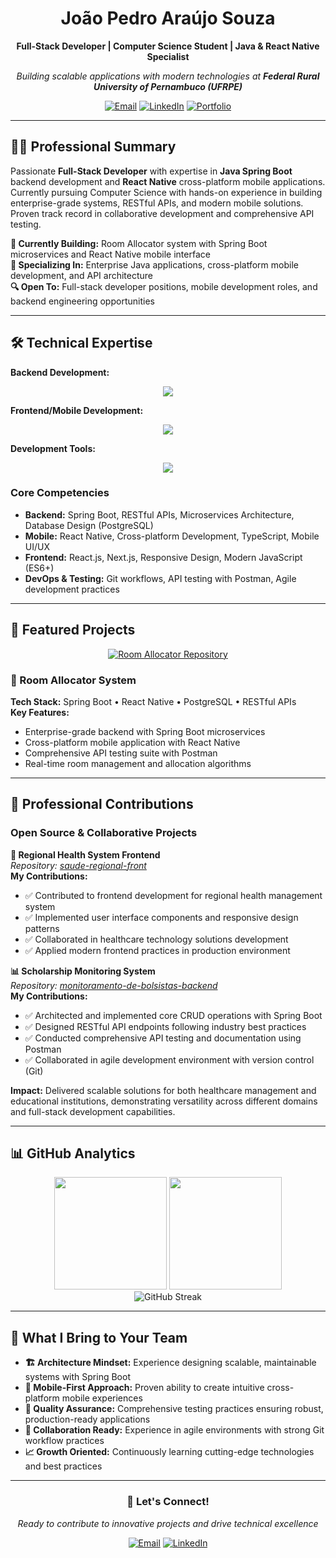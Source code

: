 <h1 align="center">João Pedro Araújo Souza</h1>
<p align="center">
  <strong>Full-Stack Developer | Computer Science Student | Java & React Native Specialist</strong>
</p>
<p align="center">
  <em>Building scalable applications with modern technologies at <strong>Federal Rural University of Pernambuco (UFRPE)</strong></em>
</p>

<div align="center">
  
[![Email](https://img.shields.io/badge/Email-joao.pedroaraujosouza%40ufrpe.br-0078D4?style=flat&logo=microsoft-outlook&logoColor=white)](mailto:joao.pedroaraujosouza@ufrpe.br)
[![LinkedIn](https://img.shields.io/badge/LinkedIn-Connect-0077B5?style=flat&logo=linkedin&logoColor=white)](https://www.linkedin.com/in/seu-usuario-linkedin)
[![Portfolio](https://img.shields.io/badge/Portfolio-View%20Projects-000000?style=flat&logo=github&logoColor=white)](https://github.com/JoaoPedroAraujoSouza)

</div>

---

## 👨‍💻 Professional Summary

Passionate **Full-Stack Developer** with expertise in **Java Spring Boot** backend development and **React Native** cross-platform mobile applications. Currently pursuing Computer Science with hands-on experience in building enterprise-grade systems, RESTful APIs, and modern mobile solutions. Proven track record in collaborative development and comprehensive API testing.

**🚀 Currently Building:** Room Allocator system with Spring Boot microservices and React Native mobile interface  
**🎯 Specializing In:** Enterprise Java applications, cross-platform mobile development, and API architecture  
**🔍 Open To:** Full-stack developer positions, mobile development roles, and backend engineering opportunities

---

## 🛠️ Technical Expertise

**Backend Development:**
<p align="center">
  <a href="https://skillicons.dev">
    <img src="https://skillicons.dev/icons?i=java,spring,postgres" />
  </a>
</p>

**Frontend/Mobile Development:**
<p align="center">
  <a href="https://skillicons.dev">
    <img src="https://skillicons.dev/icons?i=typescript,react,nextjs" />
  </a>
</p>

**Development Tools:**
<p align="center">
  <a href="https://skillicons.dev">
    <img src="https://skillicons.dev/icons?i=git,github,vscode,idea,postman" />
  </a>
</p>

### Core Competencies
- **Backend:** Spring Boot, RESTful APIs, Microservices Architecture, Database Design (PostgreSQL)
- **Mobile:** React Native, Cross-platform Development, TypeScript, Mobile UI/UX
- **Frontend:** React.js, Next.js, Responsive Design, Modern JavaScript (ES6+)
- **DevOps & Testing:** Git workflows, API testing with Postman, Agile development practices

---

## 💼 Featured Projects

<div align="center">
  <a href="https://github.com/JoaoPedroAraujoSouza/room-alocator" target="_blank">
    <img src="https://github-readme-stats.vercel.app/api/pin/?username=JoaoPedroAraujoSouza&repo=room-alocator&theme=tokyonight&show_owner=true" alt="Room Allocator Repository">
  </a>
</div>

### 🏢 Room Allocator System
**Tech Stack:** Spring Boot • React Native • PostgreSQL • RESTful APIs  
**Key Features:**
- Enterprise-grade backend with Spring Boot microservices
- Cross-platform mobile application with React Native
- Comprehensive API testing suite with Postman
- Real-time room management and allocation algorithms

---

## 🤝 Professional Contributions

### Open Source & Collaborative Projects

**🏥 Regional Health System Frontend**  
*Repository: [saude-regional-front](https://github.com/seedabit/saude-regional-front)*  
**My Contributions:**
- ✅ Contributed to frontend development for regional health management system
- ✅ Implemented user interface components and responsive design patterns
- ✅ Collaborated in healthcare technology solutions development
- ✅ Applied modern frontend practices in production environment

**📊 Scholarship Monitoring System**  
*Repository: [monitoramento-de-bolsistas-backend](https://github.com/emanuelrodrigues2005/monitoramento-de-bolsistas-backend)*  
**My Contributions:**
- ✅ Architected and implemented core CRUD operations with Spring Boot
- ✅ Designed RESTful API endpoints following industry best practices  
- ✅ Conducted comprehensive API testing and documentation using Postman
- ✅ Collaborated in agile development environment with version control (Git)

**Impact:** Delivered scalable solutions for both healthcare management and educational institutions, demonstrating versatility across different domains and full-stack development capabilities.

---

## 📊 GitHub Analytics

<div align="center">
  <img height="180em" src="https://github-readme-stats.vercel.app/api?username=JoaoPedroAraujoSouza&show_icons=true&theme=tokyonight&include_all_commits=true&count_private=true&hide_border=true"/>
  <img height="180em" src="https://github-readme-stats.vercel.app/api/top-langs/?username=JoaoPedroAraujoSouza&layout=compact&langs_count=8&theme=tokyonight&hide_border=true"/>
</div>

<div align="center">
  <img src="https://github-readme-streak-stats.herokuapp.com/?user=JoaoPedroAraujoSouza&theme=tokyonight&hide_border=true" alt="GitHub Streak"/>
</div>

---

## 🎯 What I Bring to Your Team

- **🏗️ Architecture Mindset:** Experience designing scalable, maintainable systems with Spring Boot
- **📱 Mobile-First Approach:** Proven ability to create intuitive cross-platform mobile experiences
- **🔧 Quality Assurance:** Comprehensive testing practices ensuring robust, production-ready applications  
- **🤝 Collaboration Ready:** Experience in agile environments with strong Git workflow practices
- **📈 Growth Oriented:** Continuously learning cutting-edge technologies and best practices

---

<div align="center">
  
### 💬 Let's Connect!
*Ready to contribute to innovative projects and drive technical excellence*

[![Email](https://img.shields.io/badge/Email%20Me-joao.pedroaraujosouza%40ufrpe.br-0078D4?style=for-the-badge&logo=microsoft-outlook&logoColor=white)](mailto:joao.pedroaraujosouza@ufrpe.br)
[![LinkedIn](https://img.shields.io/badge/LinkedIn-Professional%20Profile-0077B5?style=for-the-badge&logo=linkedin&logoColor=white)](https://www.linkedin.com/in/seu-usuario-linkedin)

</div>
